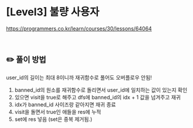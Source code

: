 # [Level3] 불량 사용자

https://programmers.co.kr/learn/courses/30/lessons/64064

</br>

## ✏️ 풀이 방법
user_id의 길이는 최대 8이니까 재귀함수로 풀어도 오버플로우 안됨!

1. banned_id의 원소를 재귀함수로 돌리면서 user_id에 일치하는 값이 있는지 확인
2. 있으면 visit을 true로 해주고 dfs에 banned_id의 idx + 1 값을 넘겨주고 재귀
3. idx가 banned_id 사이즈랑 같아지면 재귀 종료
4. visit을 돌면서 true인 애들을 res에 누적
5. set에 res 넣음 (set은 중복 제거됨.)


